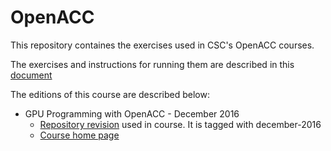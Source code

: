 # OpenACC

This repository containes the exercises used in CSC's OpenACC courses.

The exercises and instructions for running them are described in this [document](course-material/README.md)

The editions of this course are described below:

* GPU Programming with OpenACC - December 2016
  * [Repository revision](https://github.com/csc-training/openacc/tree/december-2016) used in course. It is tagged with december-2016
  * [Course home page](https://events.prace-ri.eu/event/562/)
